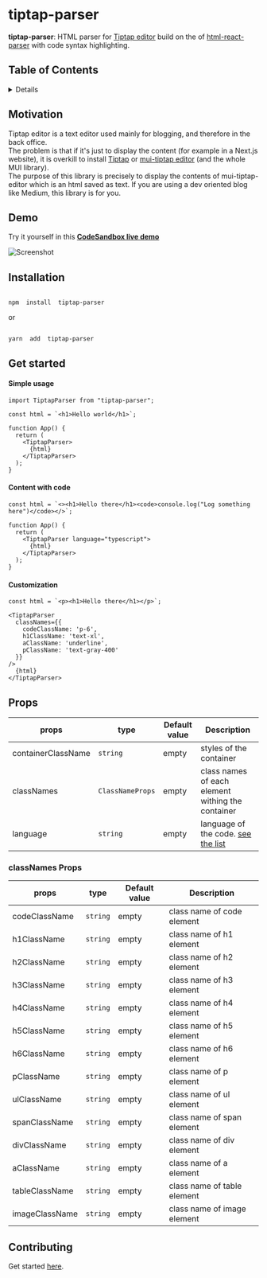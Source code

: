 # tiptap-parser

<p  align="center">

<b>tiptap-parser</b>: HTML parser for <a href="https://www.npmjs.com/package/mui-tiptap-editor">Tiptap editor</a> build on the of <a href="https://www.npmjs.com/package/html-react-parser">html-react-parser</a> with code syntax highlighting.

</p>


## Table of Contents

<details>

- [Motivation](#motivation)
- [Installation](#installation)
- [Demo](#demo)

- [Get started](#get-started)

- [Customization](#customization)

- [Props](#props)

- [Contributing](#contributing)

</details>

## Motivation
Tiptap editor is a text editor used mainly for blogging, and therefore in the back office.
<br />The problem is that if it's just to display the content (for example in a Next.js website), it is overkill to install <a href="https://tiptap.dev/">Tiptap</a> or <a href="https://www.npmjs.com/package/mui-tiptap-editor">mui-tiptap editor</a> (and the whole MUI library).
<br />The purpose of this library is precisely to display the contents of mui-tiptap-editor which is an html saved as text.
If you are using a dev oriented blog like Medium, this library is for you.

## Demo
Try it yourself in this **[CodeSandbox live demo](https://codesandbox.io/p/github/tiavina-mika/tiptap-parser-demo)**

<img alt="Screenshot" src="https://github.com/tiavina-mika/tiptap-parser/blob/main/screenshots/screenshot.png" />

## Installation

```shell

npm  install  tiptap-parser

```
or
```shell

yarn  add  tiptap-parser
```


## Get started

#### Simple usage

```tsx
import TiptapParser from "tiptap-parser";

const html = `<h1>Hello world</h1>`;

function App() {
  return (
    <TiptapParser>
      {html}
    </TiptapParser>
  );
}
```

#### Content with code

```tsx
const html = `<><h1>Hello there</h1><code>console.log("Log something here")</code></>`;

function App() {
  return (
    <TiptapParser language="typescript">
      {html}
    </TiptapParser>
  );
}
```

#### Customization

```tsx
const html = `<p><h1>Hello there</h1></p>`;

<TiptapParser
  classNames={{
    codeClassName: 'p-6',
    h1ClassName: 'text-xl',
    aClassName: 'underline',
    pClassName: 'text-gray-400'
  }}
/>
  {html}
</TiptapParser>
```

## Props

|props |type                          | Default value                         | Description |
|----------------|-------------------------------|-----------------------------|-----------------------------|
|containerClassName|`string`|empty| styles of the container
|classNames|`ClassNameProps`|empty| class names of each element withing the container
|language|`string`|empty| language of the code. [see the list](https://github.com/wooorm/lowlight?tab=readme-ov-file#data)

### classNames Props
|props |type                          | Default value                         | Description |
|----------------|-------------------------------|-----------------------------|-----------------------------|
|codeClassName|`string`|empty| class name of code element
|h1ClassName|`string`|empty| class name of h1 element
|h2ClassName|`string`|empty| class name of h2 element
|h3ClassName|`string`|empty| class name of h3 element
|h4ClassName|`string`|empty| class name of h4 element
|h5ClassName|`string`|empty| class name of h5 element
|h6ClassName|`string`|empty| class name of h6 element
|pClassName|`string`|empty| class name of p element
|ulClassName|`string`|empty| class name of ul element
|spanClassName|`string`|empty| class name of span element
|divClassName|`string`|empty| class name of div element
|aClassName|`string`|empty| class name of a element
|tableClassName|`string`|empty| class name of table element
|imageClassName|`string`|empty| class name of image element

## Contributing

Get started [here](https://github.com/tiavina-mika/tiptap-parser/blob/main/CONTRIBUTING.md).
